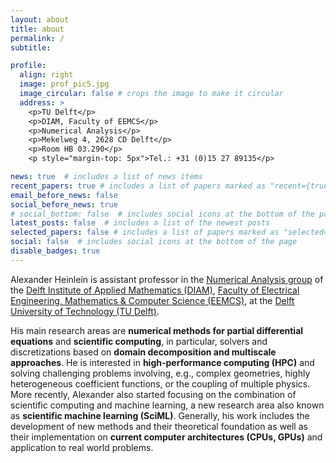 ```yaml
---
layout: about
title: about
permalink: /
subtitle:

profile:
  align: right
  image: prof_pic5.jpg
  image_circular: false # crops the image to make it circular
  address: >
    <p>TU Delft</p>
    <p>DIAM, Faculty of EEMCS</p>
    <p>Numerical Analysis</p>
    <p>Mekelweg 4, 2628 CD Delft</p>
    <p>Room HB 03.290</p>
    <p style="margin-top: 5px">Tel.: +31 (0)15 27 89135</p>

news: true  # includes a list of news items
recent_papers: true # includes a list of papers marked as "recent={true}"
email_before_news: false
social_before_news: true
# social_bottom: false  # includes social icons at the bottom of the page
latest_posts: false  # includes a list of the newest posts
selected_papers: false # includes a list of papers marked as "selected={true}"
social: false  # includes social icons at the bottom of the page
disable_badges: true
---
```


Alexander Heinlein is assistant professor in the <a href="https://www.tudelft.nl/ewi/over-de-faculteit/afdelingen/applied-mathematics/numerical-analysis" target="_blank">Numerical Analysis group</a> of the <a href="https://www.tudelft.nl/ewi/over-de-faculteit/afdelingen/applied-mathematics" target="_blank">Delft Institute of Applied Mathematics (DIAM)</a>, <a href="https://www.tudelft.nl/en/eemcs" target="_blank">Faculty of Electrical Engineering, Mathematics & Computer Science (EEMCS)</a>, at the <a href="https://www.tudelft.nl/en/" target="_blank">Delft University of Technology (TU Delft)</a>.
<!-- Alexander Heinlein is substitute professor at the <a href="https://www.ians.uni-stuttgart.de/nmh/" target="_blank">Chair of Numerical Mathematics for High Performance Computing (NMH)</a> of the <a href="https://www.ians.uni-stuttgart.de" target="_blank">Institute of Applied Analysis and Numerical Simulation (IANS)</a> at the <a href="https://www.uni-stuttgart.de" target="_blank">University of Stuttgart</a>. -->

His main research areas are **numerical methods for partial differential equations** and **scientific computing**, in particular, solvers and discretizations based on **domain decomposition and multiscale approaches**. He is interested in **high-performance computing (HPC)** and solving challenging problems involving, e.g., complex geometries, highly heterogeneous coefficient functions, or the coupling of multiple physics. More recently, Alexander also started focusing on the combination of scientific computing and machine learning, a new research area also known as **scientific machine learning (SciML)**. Generally, his work includes the development of new methods and their theoretical foundation as well as their implementation on **current computer architectures (CPUs, GPUs)** and application to real world problems.
